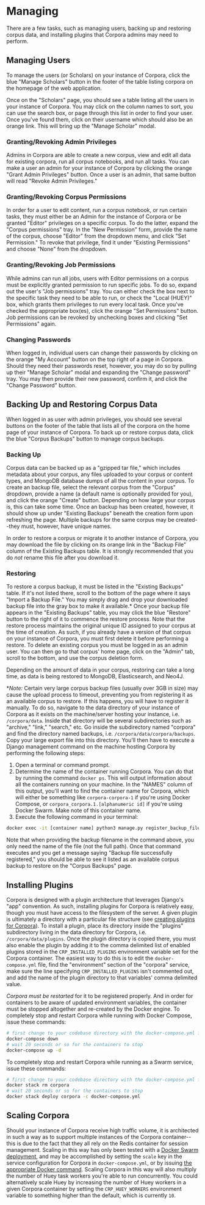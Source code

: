 # Managing

There are a few tasks, such as managing users, backing up and restoring corpus data, and installing plugins that Corpora admins may need to perform.

## Managing Users

To manage the users (or Scholars) on your instance of Corpora, click the blue "Manage Scholars" button in the footer of the table listing corpora on the homepage of the web application.

Once on the "Scholars" page, you should see a table listing all the users in your instance of Corpora. You may click on the column names to sort, you can use the search box, or page through this list in order to find your user. Once you've found them, click on their username which should also be an orange link. This will bring up the "Manage Scholar" modal.

### Granting/Revoking Admin Privileges

Admins in Corpora are able to create a new corpus, view and edit all data for existing corpora, run all corpus notebooks, and run all tasks. You can make a user an admin for your instance of Corpora by clicking the orange "Grant Admin Privileges" button. Once a user is an admin, that same button will read "Revoke Admin Privileges."

### Granting/Revoking Corpus Permissions

In order for a user to edit content, run a corpus notebook, or run certain tasks, they must either be an Admin for the instance of Corpora or be granted "Editor" privileges on a specific corpus. To do the latter, expand the "Corpus permissions" tray. In the "New Permission" form, provide the name of the corpus, choose "Editor" from the dropdown menu, and click "Set Permission." To revoke that privilege, find it under "Existing Permissions" and choose "None" from the dropdown.

### Granting/Revoking Job Permissions

While admins can run all jobs, users with Editor permissions on a corpus must be explicitly granted permission to run specific jobs. To do so, expand out the user's "Job permissions" tray. You can either check the box next to the specific task they need to be able to run, or check the "Local (HUEY)" box, which grants them privileges to run every local task. Once you've checked the appropriate box(es), click the orange "Set Permissions" button. Job permissions can be revoked by unchecking boxes and clicking "Set Permissions" again.

### Changing Passwords

When logged in, individual users can change their passwords by clicking on the orange "My Account" button on the top right of a page in Corpora. Should they need their passwords reset, however, you may do so by pulling up their "Manage Scholar" modal and expanding the "Change password" tray. You may then provide their new password, confirm it, and click the "Change Password" button.

## Backing Up and Restoring Corpus Data

When logged in as user with admin privileges, you should see several buttons on the footer of the table that lists all of the corpora on the home page of your instance of Corpora. To back up or restore corpus data, click the blue "Corpus Backups" button to manage corpus backups.

### Backing Up

Corpus data can be backed up as a "gzipped tar file," which includes metadata about your corpus, any files uploaded to your corpus or content types, and MongoDB database dumps of all the content in your corpus. To create an backup file, select the relevant corpus from the "Corpus" dropdown, provide a name (a default name is optionally provided for you), and click the orange "Create" button. Depending on how large your corpus is, this can take some time. Once an backup has been created, however, it should show up under "Existing Backups" beneath the creation form upon refreshing the page. Multiple backups for the same corpus may be created--they must, however, have unique names.

In order to restore a corpus or migrate it to another instance of Corpora, you may download the file by clicking on its orange link in the "Backup File" column of the Existing Backups table. It is strongly recommended that you do *not* rename this file after you download it.

### Restoring

To restore a corpus backup, it must be listed in the "Existing Backups" table. If it's not listed there, scroll to the bottom of the page where it says "Import a Backup File." You may simply drag and drop your downloaded backup file into the gray box to make it available.* Once your backup file appears in the "Existing Backups" table, you may click the blue "Restore" button to the right of it to commence the restore process. Note that the restore process maintains the original unique ID assigned to your corpus at the time of creation. As such, if you already have a version of that corpus on your instance of Corpora, you must first delete it before performing a restore. To delete an existing corpus you must be logged in as an admin user. You can then go to that corpus' home page, click on the "Admin" tab, scroll to the bottom, and use the corpus deletion form.

Depending on the amount of data in your corpus, restoring can take a long time, as data is being restored to MongoDB, Elasticsearch, and Neo4J.

**Note:* Certain very large corpus backup files (usually over 3GB in size) may cause the upload process to timeout, preventing you from registering it as an available corpus to restore. If this happens, you will have to register it manually. To do so, navigate to the data directory of your instance of Corpora as it exists on the machine/server hosting your instance, i.e. `/corpora/data`. Inside that directory will be several subdirectories such as "archive," "link," "search," etc. Go inside the subdirectory named "corpora" and find the directory named backups, i.e. `/corpora/data/corpora/backups`. Copy your large export file into this directory. You'll then have to execute a Django management command on the machine hosting Corpora by performing the following steps:

1. Open a terminal or command prompt.
2. Determine the name of the container running Corpora. You can do that by running the command `docker ps`. This will output information about all the containers running on your machine. In the "NAMES" column of this output, you'll want to find the container name for Corpora, which will either be something like `corpora-corpora-1` if you're using Docker Compose, or `corpora_corpora.1.[alphanumeric id]` if you're using Docker Swarm. Make note of this container name.
3. Execute the following command in your terminal:
````bash
docker exec -it [container name] python3 manage.py register_backup_file [backup filename]
````

Note that when providing the backup filename in the command above, you only need the name of the file (not the full path). Once that command executes and you get a message saying "Backup file successfully registered," you should be able to see it listed as an available corpus backup to restore on the "Corpus Backups" page. 

## Installing Plugins

Corpora is designed with a plugin architecture that leverages Django's "app" convention. As such, installing plugins for Corpora is relatively easy, though you must have access to the filesystem of the server. A given plugin is ultimately a directory with a particular file structure (see [creating plugins for Corpora](/corpora/developing/#building-corpora-plugins)). To install a plugin, place its directory inside the "plugins" subdirectory living in the data directory for Corpora, i.e. `/corpora/data/plugins`. Once the plugin directory is copied there, you must also enable the plugin by adding it to the comma delimited list of enabled plugins stored in the `CRP_INSTALLED_PLUGINS` environment variable set for the Corpora container. The easiest way to do this is to edit the `docker-compose.yml` file, find the "environment" section of the "corpora" service, make sure the line specifying `CRP_INSTALLED_PLUGINS` isn't commented out, and add the name of the plugin directory to that variables' comma delimited value.


*Corpora must be restarted* for it to be registered properly. And in order for containers to be aware of updated environment variables, the container must be stopped altogether and re-created by the Docker engine. To completely stop and restart Corpora while running with Docker Compose, issue these commands:

````bash
# first change to your codebase directory with the docker-compose.yml file
docker-compose down
# wait 20 seconds or so for the containers to stop
docker-compose up -d
````

To completely stop and restart Corpora while running as a Swarm service, issue these commands:

````bash
# first change to your codebase directory with the docker-compose.yml file
docker stack rm corpora
# wait 20 seconds or so for the containers to stop
docker stack deploy corpora -c docker-compose.yml
````

## Scaling Corpora

Should your instance of Corpora receive high traffic volume, it is architected in such a way as to support multiple instances of the Corpora container--this is due to the fact that they all rely on the Redis container for session management. Scaling in this way has only been tested with a [Docker Swarm deployment](/corpora/deploying/#running-in-swarm-mode), and may be accomplished by setting the `scale` key in the service configuration for Corpora in `docker-compose.yml`, or by issuing [the appropriate Docker command](https://docs.docker.com/engine/swarm/swarm-tutorial/scale-service/). Scaling Corpora in this way will also multiply the number of Huey task workers you're able to run concurrently. You could alternatively scale Huey by increasing the number of Huey workers in a given Corpora container by setting the `CRP_HUEY_WORKERS` environment variable to something higher than the default, which is currently `10`.